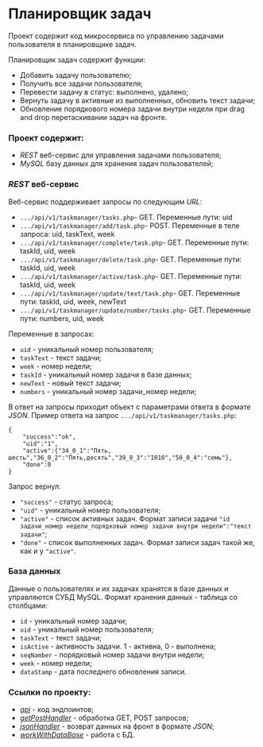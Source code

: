 # Планировщик задач

Проект содержит код микросервиса по управлению задачами пользователя в планировщике задач. 

Планировщик задач содержит функции:
* Добавить задачу пользователю;
* Получить все задачи пользователя;
* Перевести задачу в статус: выполнено, удалено; 
* Вернуть задачу в активные из выполненных, обновить текст задачи;
* Обновление порядкового номера задачи внутри недели при drag and drop перетаскивании задач на фронте.

### Проект содержит:
* _REST_ веб-сервис для управления задачами пользователя;
* _MySQL_ базу данных для хранения задач пользователей;

### _REST_ веб-сервис
Веб-сервис поддерживает запросы по следующим _URL_:
* `.../api/v1/taskmanager/tasks.php`- GET. Переменные пути: uid
* `.../api/v1/taskmanager/add/task.php`- POST. Переменные в теле запроса: uid, taskText, week
* `.../api/v1/taskmanager/complete/task.php`- GET. Переменные пути: taskId, uid, week
* `.../api/v1/taskmanager/delete/task.php`- GET.  Переменные пути: taskId, uid, week
* `.../api/v1/taskmanager/active/task.php`- GET. Переменные пути: taskId, uid, week
* `.../api/v1/taskmanager/update/text/task.php`- GET. Переменные пути: taskId, uid, week, newText
* `.../api/v1/taskmanager/update/number/tasks.php`- GET. Переменные пути: numbers, uid, week

Переменные в запросах:

* `uid` - уникальный номер пользователя;
* `taskText` - текст задачи;
* `week` - номер недели;
* `taskId` - уникальный номер задачи в базе данных;
* `newText` - новый текст задачи;
* `numbers` - уникальный номер задачи_номер недели;

В ответ на запросы приходит объект с параметрами ответа в формате _JSON_. Пример ответа на запрос `.../api/v1/taskmanager/tasks.php`:
```
{
    "success":"ok",
    "uid":"1",
    "active":{"34_0_1":"Пять, шесть","36_0_2":"Пять,десять","39_0_3":"1010","50_0_4":"семь"},
    "done":0
}
```
Запрос вернул:
* `"success"` - статус запроса;
* `"uid"` - уникальный номер пользователя;
* `"active"` - список активных задач. Формат записи задачи `"id задачи_номер недели_порядковый номер задачи внутри недели":"текст задачи"`;
* `"done"` - список выполненных задач. Формат записи задач такой же, как и у `"active"`.
### База данных
Данные о пользователях и их задачах хранятся в базе данных и управляются СУБД MySQL. Формат хранения данных - таблица со столбцами: 
* `id` - уникальный номер задачи;
* `uid` - уникальный номер пользователя; 
* `taskText` - текст задачи; 
* `isActive` - активность задачи. 1 - активна, 0 - выполнена; 
* `seqNamber` - порядковый номер задачи внутри недели; 
* `week` - номер недели;
* `dataStamp` - дата последнего обновления записи.

### Ссылки по проекту:
* _[api](https://github.com/PavelNaymovets/GC-library/tree/master/api/v1/taskmanager)_ - код эндпоинтов;
* _[getPostHandler](https://github.com/PavelNaymovets/GC-library/tree/master/getPostHandler)_ - обработка GET, POST запросов;
* _[jsonHandler](https://github.com/PavelNaymovets/GC-library/tree/master/jsonHandler)_ - возврат данных на фронт в формате _JSON_;
* _[workWithDataBase](https://github.com/PavelNaymovets/GC-library/tree/master/workWithDataBase)_ - работа с БД.